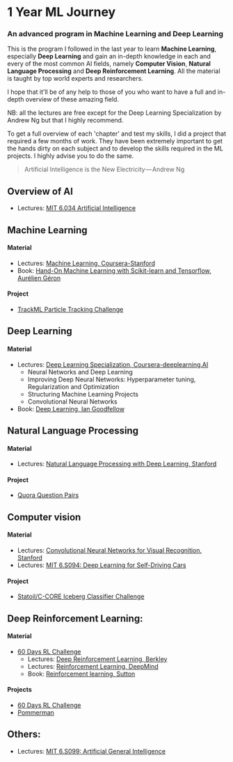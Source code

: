 # 1 Year ML Journey 

### An advanced program in Machine Learning and Deep Learning

This is the program I followed in the last year to learn **Machine Learning**, especially **Deep Learning** and gain an in-depth knowledge in each and every of the most common AI fields, namely **Computer Vision**, **Natural Language Processing** and **Deep Reinforcement Learning**. All the material is taught by top world experts and researchers.

I hope that it'll be of any help to those of you who want to have a full and in-depth overview of these amazing field.

NB: all the lectures are free except for the Deep Learning Specialization by Andrew Ng but that I highly recommend.

To get a full overview of each 'chapter' and test my skills, I did a project that required a few months of work. They have been extremely important to get the hands dirty on each subject and to develop the skills required in the ML projects.
I highly advise you to do the same.

> Artificial Intelligence is the New Electricity — Andrew Ng


## Overview of AI
- Lectures: [MIT 6.034 Artificial Intelligence](https://www.youtube.com/watch?v=TjZBTDzGeGg&list=PLUl4u3cNGP63gFHB6xb-kVBiQHYe_4hSi)

## Machine Learning
#### Material
- Lectures: [Machine Learning, Coursera-Stanford](https://www.coursera.org/learn/machine-learning)
- Book: [Hand-On Machine Learning with Scikit-learn and Tensorflow, Aurélien Géron](http://shop.oreilly.com/product/0636920052289.do)

#### Project
- [TrackML Particle Tracking Challenge](https://www.kaggle.com/c/trackml-particle-identification)

## Deep Learning
#### Material
- Lectures: [Deep Learning Specialization, Coursera-deeplearning.AI](https://www.coursera.org/specializations/deep-learning)
  - Neural Networks and Deep Learning
  - Improving Deep Neural Networks: Hyperparameter tuning, Regularization and Optimization
  - Structuring Machine Learning Projects
  - Convolutional Neural Networks
- Book: [Deep Learning, Ian Goodfellow](http://www.deeplearningbook.org/)

## Natural Language Processing
#### Material
- Lectures: [Natural Language Processing with Deep Learning, Stanford](https://www.youtube.com/watch?v=OQQ-W_63UgQ&list=PL3FW7Lu3i5Jsnh1rnUwq_TcylNr7EkRe6)

#### Project
- [Quora Question Pairs](https://www.kaggle.com/c/quora-question-pairs)

## Computer vision
#### Material
- Lectures: [Convolutional Neural Networks for Visual Recognition, Stanford](https://www.youtube.com/watch?v=NfnWJUyUJYU&list=PLkt2uSq6rBVctENoVBg1TpCC7OQi31AlC)
- Lectures: [MIT 6.S094: Deep Learning for Self-Driving Cars](https://www.youtube.com/watch?v=-6INDaLcuJY&list=PLrAXtmErZgOeiKm4sgNOknGvNjby9efdf)
#### Project
- [Statoil/C-CORE Iceberg Classifier Challenge](https://www.kaggle.com/c/statoil-iceberg-classifier-challenge)

## Deep Reinforcement Learning:
#### Material
- [60 Days RL Challenge](https://github.com/andri27-ts/60_Days_RL_Challenge)
  - Lectures: [Deep Reinforcement Learning, Berkley](https://www.youtube.com/playlist?list=PLkFD6_40KJIznC9CDbVTjAF2oyt8_VAe3)
  - Lectures: [Reinforcement Learning, DeepMind](https://www.youtube.com/watch?v=2pWv7GOvuf0&list=PLqYmG7hTraZDM-OYHWgPebj2MfCFzFObQ)
  - Book: [Reinforcement learning, Sutton](https://drive.google.com/file/d/1opPSz5AZ_kVa1uWOdOiveNiBFiEOHjkG/view?usp=drive_open)

#### Projects
- [60 Days RL Challenge](https://github.com/andri27-ts/60_Days_RL_Challenge)
- [Pommerman](https://www.pommerman.com/)


## Others:
- Lectures: [MIT 6.S099: Artificial General Intelligence](https://www.youtube.com/watch?v=-GV_A9Js2nM&list=PLrAXtmErZgOdP_8GztsuKi9nrraNbKKp4)


